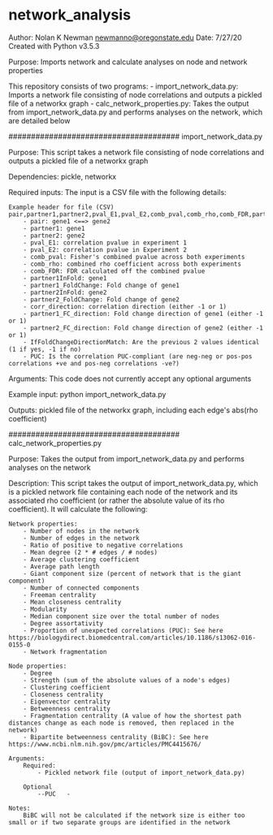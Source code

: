 # network_analysis
 
 Author: Nolan K Newman <newmanno@oregonstate.edu>
 Date: 7/27/20
 Created with Python v3.5.3
 
 Purpose:
 Imports network and calculate analyses on node and network properties

 This repository consists of two programs: 
	- import_network_data.py: Imports a network file consisting of node correlations and outputs a pickled file of a networkx graph
	- calc_network_properties.py: Takes the output from import_network_data.py and performs analyses on the network, which are detailed below
	
######################################
import_network_data.py

Purpose:
This script takes a network file consisting of node correlations and outputs a pickled file of a networkx graph

Dependencies: pickle, networkx 

Required inputs:
	The input is a CSV file with the following details:

	Example header for file (CSV)
	pair,partner1,partner2,pval_E1,pval_E2,comb_pval,comb_rho,comb_FDR,partner1InFold,partner1_FoldChange,partner2InFold,partner2_FoldChange,corr_direction,partner1_FC_direction,partner2_FC_direction,IfFoldChangeDirectionMatch,PUC
		- pair: gene1 <==> gene2
		- partner1: gene1
		- partner2: gene2
		- pval_E1: correlation pvalue in experiment 1
		- pval_E2: correlation pvalue in Experiment 2
		- comb_pval: Fisher's combined pvalue across both experiments
		- comb_rho: combined rho coefficient across both experiments
		- comb_FDR: FDR calculated off the combined pvalue
		- partner1InFold: gene1
		- partner1_FoldChange: Fold change of gene1
		- partner2InFold: gene2
		- partner2_FoldChange: Fold change of gene2
		- corr_direction: correlation direction (either -1 or 1)
		- partner1_FC_direction: Fold change direction of gene1 (either -1 or 1)
		- partner2_FC_direction: Fold change direction of gene2 (either -1 or 1)    
		- IfFoldChangeDirectionMatch: Are the previous 2 values identical (1 if yes, -1 if no)
		- PUC: Is the correlation PUC-compliant (are neg-neg or pos-pos correlations +ve and pos-neg correlations -ve?)
	
Arguments:
	This code does not currently accept any optional arguments

Example input:
	python import_network_data.py <network file>
	
Outputs:
	pickled file of the networkx graph, including each edge's abs(rho coefficient)
	

######################################
calc_network_properties.py

Purpose:
	Takes the output from import_network_data.py and performs analyses on the network

Description:
	This script takes the output of import_network_data.py, which is a pickled network file containing each node of the network and its associated rho coefficient (or rather the absolute value of its rho coefficient). It will calculate the following:
	
	Network properties:
		- Number of nodes in the network
		- Number of edges in the network
		- Ratio of positive to negative correlations
		- Mean degree (2 * # edges / # nodes)
		- Average clustering coefficient
		- Average path length
		- Giant component size (percent of network that is the giant component)
		- Number of connected components
		- Freeman centrality
		- Mean closeness centrality
		- Modularity
		- Median component size over the total number of nodes
		- Degree assortativity
		- Proportion of unexpected correlations (PUC): See here https://biologydirect.biomedcentral.com/articles/10.1186/s13062-016-0155-0
		- Network fragmentation

	Node properties:
		- Degree
		- Strength (sum of the absolute values of a node's edges)
		- Clustering coefficient
		- Closeness centrality
		- Eigenvector centrality
		- Betweenness centrality
		- Fragmentation centrality (A value of how the shortest path distances change as each node is removed, then replaced in the network)
		- Bipartite betweenness centrality (BiBC): See here https://www.ncbi.nlm.nih.gov/pmc/articles/PMC4415676/
		
	Arguments:
		Required:
			- Pickled network file (output of import_network_data.py)
			
		Optional
			--PUC	-	

	Notes: 
		BiBC will not be calculated if the network size is either too small or if two separate groups are identified in the network









 
	
	
